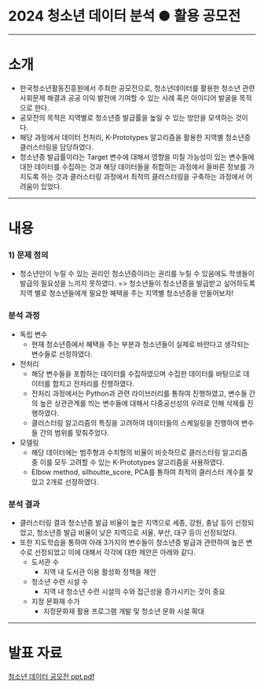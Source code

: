 # 2024 청소년 데이터 분석 ● 활용 공모전
---------------------

# 소개
- 한국청소년활동진흥원에서 주최한 공모전으로, 청소년데이터를 활용한 청소년 관련 사회문제 해결과 공공 이익 발전에 기여할 수 있는 사례 혹은 아이디어 발굴을 목적으로 한다.
- 공모전의 목적은 지역별로 청소년증 발급률을 높일 수 있는 방안을 모색하는 것이다.
- 해당 과정에서 데이터 전처리, K-Prototypes 알고리즘을 활용한 지역별 청소년증 클러스터링을 담당하였다.
- 청소년증 발급률이라는 Target 변수에 대해서 영향을 미칠 가능성이 있는 변수들에 대한 데이터를 수집하는 것과 해당 데이터들을 취합하는 과정에서 올바른 정보를 가지도록 하는 것과 클러스터링 과정에서 최적의 클러스터링을 구축하는 과정에서 어려움이 있었다.
-------------------------------

# 내용
### 1) 문제 정의
- 청소년만이 누릴 수 있는 권리인 청소년증이라는 권리를 누릴 수 있음에도 학생들이 발급의 필요성을 느끼지 못하였다.
  => 청소년들이 청소년증을 발급받고 싶어하도록 지역 별로 청소년들에게 필요한 혜택을 주는 지역별 청소년증을 만들어보자!

### 분석 과정
- 독립 변수
  - 현재 청소년증에서 혜택을 주는 부분과 청소년들이 실제로 바란다고 생각되는 변수들로 선정하였다.
- 전처리
  - 해당 변수들을 포함하는 데이터를 수집하였으며 수집한 데이터를 바탕으로 데이터를 합치고 전처리를 진행하였다.
  - 전처리 과정에서는 Python과 관련 라이브러리를 통하여 진행하였고, 변수들 간의 높은 상관관계를 띄는 변수들에 대해서 다중공선성의 우려로 인해 삭제를 진행하였다.
  - 클러스터링 알고리즘의 특징을 고려하여 데이터들의 스케일링을 진행하여 변수들 간의 범위를 맞춰주었다.
- 모델링
  - 해당 데이터에는 범주형과 수치형의 비율이 비슷하므로 클러스터링 알고리즘 중 이를 모두 고려할 수 있는 K-Prototypes 알고리즘을 사용하였다.
  - Elbow method, silhoutte_score, PCA를 통하여 최적의 클러스터 개수를 찾았고 2개로 선정하였다.

### 분석 결과
- 클러스터링 결과 청소년증 발급 비율이 높은 지역으로 세종, 강원, 충남 등이 선정되었고, 청소년증 발급 비율이 낮은 지역으로 서울, 부산, 대구 등이 선정되었다.
- 또한 지도학습을 통하여 아래 3가지의 변수들이 청소년증 발급과 관련하여 높은 변수로 선정되었고 이에 대해서 각각에 대한 제안은 아래와 같다.
  - 도서관 수
    - 지역 내 도서관 이용 활성화 정책을 제안  
  - 청소년 수련 시설 수
    - 지역 내 청소년 수련 시설의 수와 접근성을 증가시키는 것이 중요
  - 지정 문화재 수가
    - 지정문화재 활용 프로그램 개발 및 청소년 문화 시설 확대

-------------------------------
# 발표 자료
[청소년 데이터 공모전 ppt.pdf](https://github.com/user-attachments/files/19305495/ppt.pdf)

